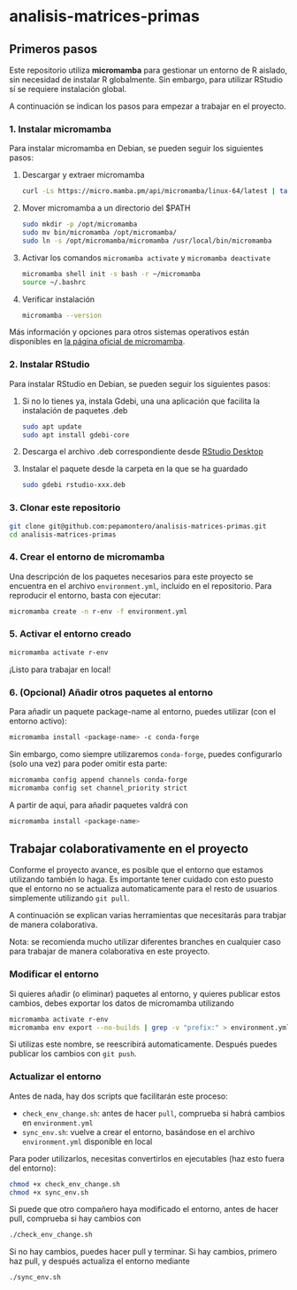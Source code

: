 # analisis-matrices-primas


## Primeros pasos

Este repositorio utiliza **micromamba** para gestionar un entorno de R aislado, sin necesidad de instalar R globalmente.
Sin embargo, para utilizar RStudio sí se requiere instalación global.

A continuación se indican los pasos para empezar a trabajar en el proyecto.

### 1. Instalar micromamba

Para instalar micromamba en Debian, se pueden seguir los siguientes pasos:

1. Descargar y extraer micromamba

    ```bash
    curl -Ls https://micro.mamba.pm/api/micromamba/linux-64/latest | tar -xvj bin/micromamba
    ```

2. Mover micromamba a un directorio del $PATH

    ```bash
    sudo mkdir -p /opt/micromamba
	sudo mv bin/micromamba /opt/micromamba/
	sudo ln -s /opt/micromamba/micromamba /usr/local/bin/micromamba
    ```
    
3. Activar los comandos `micromamba activate` y `micromamba deactivate`

    ```bash
    micromamba shell init -s bash -r ~/micromamba
	source ~/.bashrc
    ```
    
4. Verificar instalación

    ```bash
    micromamba --version
    ```
    
Más información y opciones para otros sistemas operativos están disponibles en [la página oficial de micromamba](https://mamba.readthedocs.io/en/latest/installation/micromamba-installation.html).
    
### 2. Instalar RStudio

Para instalar RStudio en Debian, se pueden seguir los siguientes pasos:

1. Si no lo tienes ya, instala Gdebi, una una aplicación que facilita la instalación de paquetes .deb

    ```bash
    sudo apt update
    sudo apt install gdebi-core
    ```
    
2. Descarga el archivo .deb correspondiente desde [RStudio Desktop](https://posit.co/download/rstudio-desktop/)

3. Instalar el paquete desde la carpeta en la que se ha guardado

    ```bash
    sudo gdebi rstudio-xxx.deb
    ```
    
### 3. Clonar este repositorio

```bash
git clone git@github.com:pepamontero/analisis-matrices-primas.git
cd analisis-matrices-primas
```
    
### 4. Crear el entorno de micromamba

Una descripción de los paquetes necesarios para este proyecto se encuentra en el archivo `environment.yml`, incluido en el repositorio. Para reproducir el entorno, basta con ejecutar:

```bash
micromamba create -n r-env -f environment.yml
```

### 5. Activar el entorno creado

```bash
micromamba activate r-env
```

¡Listo para trabajar en local!

### 6. (Opcional) Añadir otros paquetes al entorno

Para añadir un paquete package-name al entorno, puedes utilizar (con el entorno activo):

```bash
micromamba install <package-name> -c conda-forge
```

Sin embargo, como siempre utilizaremos `conda-forge`, puedes configurarlo (solo una vez) para poder omitir esta parte:

```bash
micromamba config append channels conda-forge
micromamba config set channel_priority strict
```

A partir de aquí, para añadir paquetes valdrá con

```bash
micromamba install <package-name>
```



## Trabajar colaborativamente en el proyecto

Conforme el proyecto avance, es posible que el entorno que estamos utilizando también lo haga. Es importante tener cuidado con esto puesto que el entorno no se actualiza automaticamente para el resto de usuarios simplemente utilizando `git pull`.

A continuación se explican varias herramientas que necesitarás para trabjar de manera colaborativa.

Nota: se recomienda mucho utilizar diferentes branches en cualquier caso para trabajar de manera colaborativa en este proyecto.

### Modificar el entorno

Si quieres añadir (o eliminar) paquetes al entorno, y quieres publicar estos cambios, debes exportar los datos de micromamba utilizando

```bash
micromamba activate r-env
micromamba env export --no-builds | grep -v "prefix:" > environment.yml`
```

Si utilizas este nombre, se reescribirá automaticamente. Después puedes publicar los cambios con `git push`.

### Actualizar el entorno

Antes de nada, hay dos scripts que facilitarán este proceso:

- `check_env_change.sh`: antes de hacer `pull`, comprueba si habrá cambios en `environment.yml`
- `sync_env.sh`: vuelve a crear el entorno, basándose en el archivo `environment.yml` disponible en local

Para poder utilizarlos, necesitas convertirlos en ejecutables (haz esto fuera del entorno):

```bash
chmod +x check_env_change.sh
chmod +x sync_env.sh
```

Si puede que otro compañero haya modificado el entorno, antes de hacer pull, comprueba si hay cambios con

```bash
./check_env_change.sh
```

Si no hay cambios, puedes hacer pull y terminar. Si hay cambios, primero haz pull, y después actualiza el entorno mediante

```bash
./sync_env.sh
```


